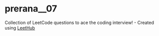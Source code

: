 # prerana__07
Collection of LeetCode questions to ace the coding interview! - Created using [LeetHub](https://github.com/QasimWani/LeetHub)
